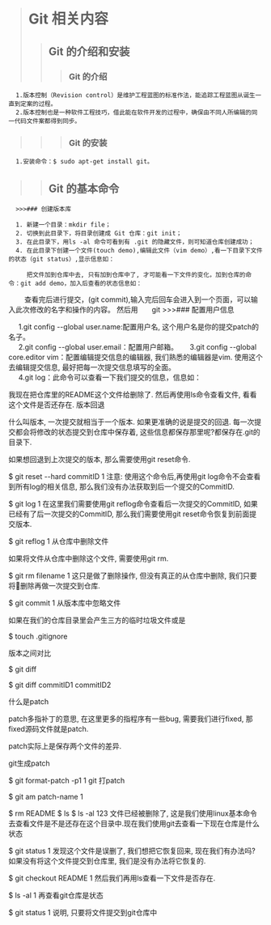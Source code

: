  ># Git 相关内容
 >>## Git 的介绍和安装
>>>### Git 的介绍  
 
      1.版本控制（Revision control）是维护工程蓝图的标准作法，能追踪工程蓝图从诞生一直到定案的过程。
      2.版本控制也是一种软件工程技巧，借此能在软件开发的过程中，确保由不同人所编辑的同一代码文件案都得到同步。  
      
 >>>### Git 的安装
      1.安装命令：$ sudo apt-get install git。  
      
 >>## Git 的基本命令  
 
      >>>### 创建版本库  
      
      1. 新建一个目录：mkdir file；
      2. 切换到此目录下，将目录创建成 Git 仓库：git init；
      3. 在此目录下，用ls -al 命令可看到有 .git 的隐藏文件，则可知道仓库创建成功；
      4. 在此目录下创建一个文件(touch demo),编辑此文件（vim demo）,看一下目录下文件的状态（git status）,显示信息如：
        
         把文件加到仓库中去, 只有加到仓库中了, 才可能看一下文件的变化，加到仓库的命令：git add demo，加入后查看的状态信息如：
         
         查看完后进行提交，(git commit),输入完后回车会进入到一个页面，可以输入此次修改的名字和操作的内容。 然后用
       git 
      >>>### 配置用户信息  
      
      1.git config --global user.name:配置用户名, 这个用户名是你的提交patch的名子。  
      2.git config --global user.email：配置用户邮箱。 
      3.git config --global core.editor vim：配置编辑提交信息的编辑器, 我们熟悉的编辑器是vim. 使用这个去编辑提交信息, 最好把每一次提交信息填写的全面。  
      4.git log：此命令可以查看一下我们提交的信息，信息如：
 
 
 
 
我现在把仓库里的README这个文件给删除了. 然后再使用ls命令查看文件, 看看这个文件是否还存在.
版本回退

什么叫版本, 一次提交就相当于一个版本. 如果更准确的说是提交的回退. 每一次提交都会将修改的状态提交到仓库中保存着, 这些信息都保存那里呢?都保存在.git的目录下.

如果想回退到上次提交的版本, 那么需要使用git reset命令.

$ git reset --hard commitID
1
注意: 使用这个命令后,再使用git log命令不会查看到所有log的相关信息, 那么我们没有办法获取到后一个提交的CommitID.

$ git log
1
在这里我们需要使用git reflog命令查看后一次提交的CommitID, 如果已经有了后一次提交的CommitID, 那么我们需要使用git reset命令恢复到前面提交版本.

$ git reflog
1
从仓库中删除文件

如果将文件从仓库中删除这个文件, 需要使用git rm.

$ git rm filename
1
这只是做了删除操作, 但没有真正的从仓库中删除, 我们只要将删除再做一次提交到仓库.

$ git commit
1
从版本库中忽略文件

如果在我们的仓库目录里会产生三方的临时垃圾文件或是

$ touch .gitignore

版本之间对比

$ git diff

$ git diff commitID1 commitID2

什么是patch

patch多指补丁的意思, 在这里更多的指程序有一些bug, 需要我们进行fixed, 那fixed源码文件就是patch.

patch实际上是保存两个文件的差异.

git生成patch

$ git format-patch -p1
1
git 打patch

$ git am patch-name
1




$ rm README
$ ls
$ ls -al
123
文件已经被删除了, 这是我们使用linux基本命令去查看文件是不是还存在这个目录中.现在我们使用git去查看一下现在仓库是什么状态

$ git status
1
发现这个文件是误删了, 我们想把它恢复回来, 现在我们有办法吗? 如果没有将这个文件提交到仓库里, 我们是没有办法将它恢复的.

$ git checkout README
1
然后我们再用ls查看一下文件是否存在.

$ ls -al
1
再查看git仓库是状态

$ git status
1
说明, 只要将文件提交到git仓库中



         
